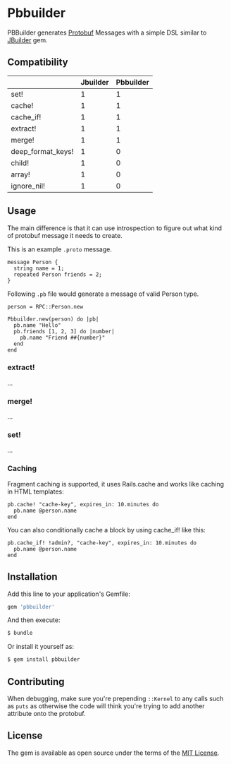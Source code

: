 # Pbbuilder
PBBuilder generates [Protobuf](https://developers.google.com/protocol-buffers) Messages with a simple DSL similar to [JBuilder](https://rubygems.org/gems/jbuilder) gem.

## Compatibility

| | Jbuilder | Pbbuilder |
|---|---|---|
|  set! | 1 | 1 |
|  cache! | 1 | 1 |
|  cache_if! | 1 | 1 |
| extract! | 1 | 1 |
| merge! | 1 | 1 |
| deep_format_keys! | 1 | 0 |
| child! | 1 | 0 |
| array! | 1 | 0 |
| ignore_nil! | 1 | 0 |

## Usage
The main difference is that it can use introspection to figure out what kind of protobuf message it needs to create.

This is an example `.proto` message.

```
message Person {
  string name = 1;
  repeated Person friends = 2;
}
```

Following `.pb` file would generate a message of valid Person type.
```
person = RPC::Person.new

Pbbuilder.new(person) do |pb|
  pb.name "Hello"
  pb.friends [1, 2, 3] do |number|
    pb.name "Friend ##{number}"
  end
end
```
### extract!
...
### merge!
...
### set!
...

### Caching
Fragment caching is supported, it uses Rails.cache and works like caching in HTML templates:

```
pb.cache! "cache-key", expires_in: 10.minutes do
  pb.name @person.name
end
```

You can also conditionally cache a block by using cache_if! like this:

```
pb.cache_if! !admin?, "cache-key", expires_in: 10.minutes do
  pb.name @person.name
end
```


## Installation
Add this line to your application's Gemfile:

```ruby
gem 'pbbuilder'
```

And then execute:
```bash
$ bundle
```

Or install it yourself as:
```bash
$ gem install pbbuilder
```

## Contributing

When debugging, make sure you're prepending `::Kernel` to any calls such as `puts` as otherwise the code will think you're trying to add another attribute onto the protobuf.

## License
The gem is available as open source under the terms of the [MIT License](https://opensource.org/licenses/MIT).
